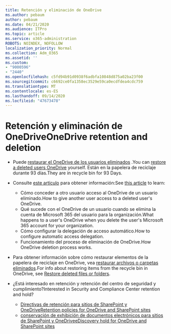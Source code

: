 ```yaml
---
title: Retención y eliminación de OneDrive
ms.author: pebaum
author: pebaum
ms.date: 04/21/2020
ms.audience: ITPro
ms.topic: article
ms.service: o365-administration
ROBOTS: NOINDEX, NOFOLLOW
localization_priority: Normal
ms.collection: Adm_O365
ms.assetid: ''
ms.custom:
- "9000596"
- "2440"
ms.openlocfilehash: c5fd94b91d0938f6adbfa10848d875a02ba23f00
ms.sourcegitcommit: c6692ce0fa1358ec3529e59ca0ecdfdea4cdc759
ms.translationtype: MT
ms.contentlocale: es-ES
ms.lasthandoff: 09/14/2020
ms.locfileid: "47673478"
---
```

# <a name="onedrive-retention-and-deletion"></a><span data-ttu-id="32d16-102">Retención y eliminación de OneDrive</span><span class="sxs-lookup"><span data-stu-id="32d16-102">OneDrive retention and deletion</span></span>

- <span data-ttu-id="32d16-103">Puede [restaurar el OneDrive de los usuarios eliminados](https://docs.microsoft.com/onedrive/restore-deleted-onedrive) .</span><span class="sxs-lookup"><span data-stu-id="32d16-103">You can [restore a deleted users OneDrive](https://docs.microsoft.com/onedrive/restore-deleted-onedrive) yourself.</span></span> <span data-ttu-id="32d16-104">Están en la papelera de reciclaje durante 93 días.</span><span class="sxs-lookup"><span data-stu-id="32d16-104">They are in recycle bin for 93 Days.</span></span>

- <span data-ttu-id="32d16-105">Consulte [este artículo](https://docs.microsoft.com/onedrive/retention-and-deletion) para obtener información:</span><span class="sxs-lookup"><span data-stu-id="32d16-105">See [this article](https://docs.microsoft.com/onedrive/retention-and-deletion) to learn:</span></span>
    - <span data-ttu-id="32d16-106">Cómo conceder a otro usuario acceso al OneDrive de un usuario eliminado.</span><span class="sxs-lookup"><span data-stu-id="32d16-106">How to give another user access to a deleted user's OneDrive.</span></span>
    - <span data-ttu-id="32d16-107">Qué sucede con el OneDrive de un usuario cuando se elimina la cuenta de Microsoft 365 del usuario para la organización.</span><span class="sxs-lookup"><span data-stu-id="32d16-107">What happens to a user's OneDrive when you delete the user's Microsoft 365 account for your organization.</span></span>
    - <span data-ttu-id="32d16-108">Cómo configurar la delegación de acceso automático.</span><span class="sxs-lookup"><span data-stu-id="32d16-108">How to configure automatic access delegation.</span></span>
    - <span data-ttu-id="32d16-109">Funcionamiento del proceso de eliminación de OneDrive.</span><span class="sxs-lookup"><span data-stu-id="32d16-109">How OneDrive deletion process works.</span></span>

- <span data-ttu-id="32d16-110">Para obtener información sobre cómo restaurar elementos de la papelera de reciclaje en OneDrive, vea [restaurar archivos o carpetas eliminados](https://support.office.com/article/949ada80-0026-4db3-a953-c99083e6a84f).</span><span class="sxs-lookup"><span data-stu-id="32d16-110">For info about restoring items from the recycle bin in OneDrive, see [Restore deleted files or folders](https://support.office.com/article/949ada80-0026-4db3-a953-c99083e6a84f).</span></span>

- <span data-ttu-id="32d16-111">¿Está interesado en retención y retención del centro de seguridad y cumplimiento?</span><span class="sxs-lookup"><span data-stu-id="32d16-111">Interested in Security and Compliance Center retention and hold?</span></span>
    - [<span data-ttu-id="32d16-112">Directivas de retención para sitios de SharePoint y OneDrive</span><span class="sxs-lookup"><span data-stu-id="32d16-112">Retention policies for OneDrive and SharePoint sites</span></span>](https://docs.microsoft.com/microsoft-365/compliance/retention-policies)
    - [<span data-ttu-id="32d16-113">conservación de exhibición de documentos electrónicos para sitios de SharePoint y OneDrive</span><span class="sxs-lookup"><span data-stu-id="32d16-113">eDiscovery hold for OneDrive and SharePoint sites</span></span>](https://docs.microsoft.com/office365/securitycompliance/ediscovery-cases#step-4-place-content-locations-on-hold)
